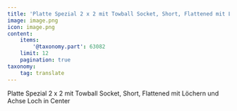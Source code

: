 ```yaml
---
title: 'Platte Spezial 2 x 2 mit Towball Socket, Short, Flattened mit Löchern und Achse Loch in Center'
image: image.png
icon: image.png
content:
    items:
        '@taxonomy.part': 63082
    limit: 12
    pagination: true
taxonomy:
    tag: translate
---
```


Platte Spezial 2 x 2 mit Towball Socket, Short, Flattened mit Löchern und Achse Loch in Center
